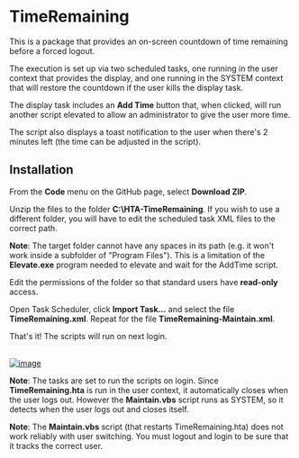 # TimeRemaining

This is a package that provides an on-screen countdown of time remaining before a forced logout.

The execution is set up via two scheduled tasks, one running in the user context that provides the display, and one running in the SYSTEM context that will restore the countdown if the user kills the display task.

The display task includes an **Add Time** button that, when clicked, will run another script elevated to allow an administrator to give the user more time.

The script also displays a toast notification to the user when there's 2 minutes left (the time can be adjusted in the script).

## Installation

From the **Code** menu on the GitHub page, select **Download ZIP**.

Unzip the files to the folder **C:\HTA-TimeRemaining**. If you wish to use a different folder, you will have to edit the scheduled task XML files to the correct path.

**Note**: The target folder cannot have any spaces in its path (e.g. it won't work inside a subfolder of "Program Files"). This is a limitation of the **Elevate.exe** program needed to elevate and wait for the AddTime script.

Edit the permissions of the folder so that standard users have **read-only** access.

Open Task Scheduler, click **Import Task...** and select the file **TimeRemaining.xml**. Repeat for the file  **TimeRemaining-Maintain.xml**.

That's it! The scripts will run on next login.

\
[![image](https://github.com/LesFerch/WinSetView/assets/79026235/63b7acbc-36ef-4578-b96a-d0b7ea0cba3a)](https://github.com/LesFerch/TimeRemaining)


**Note**: The tasks are set to run the scripts on login. Since **TimeRemaining.hta** is run in the user context, it automatically closes when the user logs out. However the **Maintain.vbs** script runs as SYSTEM, so it detects when the user logs out and closes itself.

**Note**: The **Maintain.vbs** script (that restarts TimeRemaining.hta) does not work reliably with user switching. You must logout and login to be sure that it tracks the correct user.
